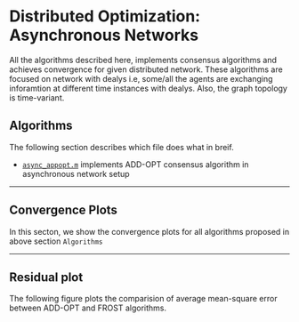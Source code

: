 # Distributed Optimization: Asynchronous Networks

All the algorithms described here, implements consensus algorithms and achieves convergence for given distributed network.  These algorithms are focused on network with dealys i.e, some/all the agents are exchanging inforamtion at different time instances with dealys.  Also, the graph topology is time-variant.

## Algorithms

The following section describes which file does what in breif.

* [`async_appopt.m`](async_appopt.m) implements ADD-OPT consensus algorithm in asynchronous network setup

-------------------------------------------------------------------------------------------------------------------------------------------------------------------------
## Convergence Plots

In this secton, we show the convergence plots for all algorithms proposed in above section `Algorithms`






-------------------------------------------------------------------------------------------------------------------------------------------------------------------------
## Residual plot

The following figure plots the comparision of average mean-square error between ADD-OPT and FROST algorithms.

